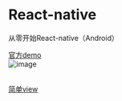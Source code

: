 # React-native
从零开始React-native（Android）

<a href=“http://reactnative.cn/docs/0.35/sample-application-movies.html”>官方demo</a>
<br/>
![image](http://reactnative.cn/static/docs/0.35/img/TutorialFinal.png)

<br/>
<a href=“http://www.lcode.org/%E3%80%90react-native%E5%BC%80%E5%8F%91%E3%80%91react-native%E6%8E%A7%E4%BB%B6%E4%B9%8Bview%E8%A7%86%E5%9B%BE%E8%AE%B2%E8%A7%A3/”>简单view</a>